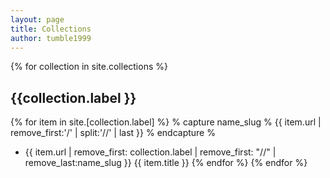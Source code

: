 ```yaml
---
layout: page
title: Collections
author: tumble1999
---
```


{% for collection in site.collections %}
## {{collection.label }}
{% for item in site.[collection.label] %}
% capture name_slug % {{ item.url | remove_first:'/' | split:'//' | last }} % endcapture %
* {{ item.url | remove_first: collection.label | remove_first: "//" | remove_last:name_slug }} {{ item.title }}
{% endfor %}
{% endfor %}
